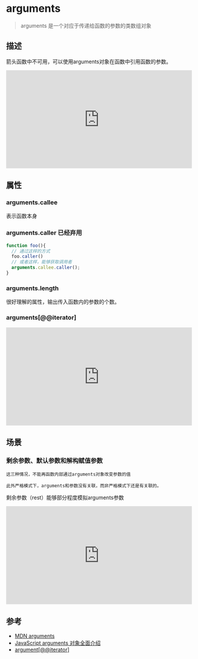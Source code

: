 # arguments

> arguments 是一个对应于传递给函数的参数的类数组对象

## 描述

箭头函数中不可用，可以使用arguments对象在函数中引用函数的参数。

<iframe height="265" style="width: 100%;" scrolling="no" title="js-basic-argumetns" src="https://codepen.io/llccing/embed/abbKpPb?height=265&theme-id=default&default-tab=js,result" frameborder="no" allowtransparency="true" allowfullscreen="true">
  See the Pen <a href='https://codepen.io/llccing/pen/abbKpPb'>js-basic-argumetns</a> by llccing
  (<a href='https://codepen.io/llccing'>@llccing</a>) on <a href='https://codepen.io'>CodePen</a>.
</iframe>

## 属性

### arguments.callee

表示函数本身

### arguments.caller 已经弃用

```js
function foo(){
  // 通过这样的方式
  foo.caller()
  // 或者这样，能够获取调用者
  arguments.callee.caller();
}
```

### arguments.length

很好理解的属性，输出传入函数内的参数的个数。

### arguments[@@iterator]

<iframe height="265" style="width: 100%;" scrolling="no" title="js-basic-arguments-2" src="https://codepen.io/llccing/embed/WNNyMNN?height=265&theme-id=default&default-tab=js,result" frameborder="no" allowtransparency="true" allowfullscreen="true">
  See the Pen <a href='https://codepen.io/llccing/pen/WNNyMNN'>js-basic-arguments-2</a> by llccing
  (<a href='https://codepen.io/llccing'>@llccing</a>) on <a href='https://codepen.io'>CodePen</a>.
</iframe>

## 场景

### 剩余参数、默认参数和解构赋值参数

```tip
这三种情况，不能再函数内部通过arguments对象改变参数的值

此外严格模式下，arguments和参数没有关联，而非严格模式下还是有关联的。
```
剩余参数（rest）能够部分程度模拟arguments参数

<iframe height="265" style="width: 100%;" scrolling="no" title="js-basic-arguments-3" src="https://codepen.io/llccing/embed/jOOKvxj?height=265&theme-id=default&default-tab=js,result" frameborder="no" allowtransparency="true" allowfullscreen="true">
  See the Pen <a href='https://codepen.io/llccing/pen/jOOKvxj'>js-basic-arguments-3</a> by llccing
  (<a href='https://codepen.io/llccing'>@llccing</a>) on <a href='https://codepen.io'>CodePen</a>.
</iframe>

## 参考

- [MDN arguments](https://developer.mozilla.org/zh-CN/docs/Web/JavaScript/Reference/Functions/arguments)
- [JavaScript arguments 对象全面介绍](https://zhuanlan.zhihu.com/p/23007032)
- [argument[@@iterator]](https://s0developer0mozilla0org.icopy.site/en-US/docs/Web/JavaScript/Reference/Functions/arguments/@@iterator)
